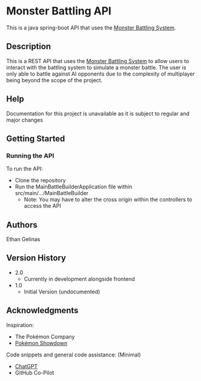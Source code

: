 # Monster Battling API

This is a java spring-boot API that uses the [Monster Battling System](https://github.com/WritingHusky/MonsterBattleHandling).

## Description

This is a REST API that uses the [Monster Battling System](https://github.com/WritingHusky/MonsterBattleHandling) to allow users to interact with the battling system to simulate a monster battle. The user is only able to battle against AI opponents due to the complexity of multiplayer being beyond the scope of the project.

## Help

Documentation for this project is unavailable as it is subject to regular and major changes

## Getting Started

### Running the API

To run the API:
* Clone the repository
* Run the MainBattleBuilderApplication file within src/main/.../MainBattleBuilder
    * Note: You may have to alter the cross origin within the controllers to access the API
## Authors

Ethan Gelinas

## Version History

* 2.0
    * Currently in development alongside frontend
* 1.0
    * Initial Version (undocumented)

## Acknowledgments

Inspiration:
- The Pokémon Company
- [Pokémon Showdown](https://pokemonshowdown.com)

Code snippets and general code assistance: (Minimal)
* [ChatGPT](https://chatgpt.com)
* GitHub Co-Pilot

